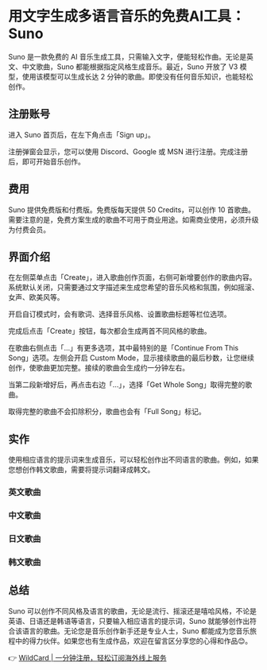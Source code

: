 # 用文字生成多语言音乐的免费AI工具：Suno

Suno 是一款免费的 AI 音乐生成工具，只需输入文字，便能轻松作曲。无论是英文、中文歌曲，Suno 都能根据指定风格生成音乐。最近，Suno 开放了 V3 模型，使用该模型可以生成长达 2 分钟的歌曲。即使没有任何音乐知识，也能轻松创作。



## 注册账号

进入 Suno 首页后，在左下角点击「Sign up」。



注册弹窗会显示，您可以使用 Discord、Google 或 MSN 进行注册。完成注册后，即可开始音乐创作。



## 费用

Suno 提供免费版和付费版。免费版每天提供 50 Credits，可以创作 10 首歌曲。需要注意的是，免费方案生成的歌曲不可用于商业用途。如需商业使用，必须升级为付费会员。



## 界面介绍

在左侧菜单点击「Create」，进入歌曲创作页面，右侧可新增要创作的歌曲内容。系统默认关闭，只需要通过文字描述来生成您希望的音乐风格和氛围，例如摇滚、女声、欧美风等。



开启自订模式时，会有歌词、选择音乐风格、设置歌曲标题等栏位选项。



完成后点击「Create」按钮，每次都会生成两首不同风格的歌曲。



在歌曲右侧点击「…」有更多选项，其中最特别的是「Continue From This Song」选项。左侧会开启 Custom Mode，显示接续歌曲的最后秒数，让您继续创作，使歌曲更加完整。接续的歌曲会生成约一分钟左右。



当第二段新增好后，再点击右边「…」，选择「Get Whole Song」取得完整的歌曲。



取得完整的歌曲不会扣除积分，歌曲也会有「Full Song」标记。



## 实作

使用相应语言的提示词来生成音乐，可以轻松创作出不同语言的歌曲。例如，如果您想创作韩文歌曲，需要将提示词翻译成韩文。

### 英文歌曲



### 中文歌曲



### 日文歌曲



### 韩文歌曲



## 总结

Suno 可以创作不同风格及语言的歌曲，无论是流行、摇滚还是嘻哈风格，不论是英语、日语还是韩语等语言，只要输入相应语言的提示词，Suno 就能够创作出符合该语言的歌曲。无论您是音乐创作新手还是专业人士，Suno 都能成为您音乐旅程中的得力伙伴。如果您也有生成作品，欢迎在留言区分享您的心得和作品😊。

👉 [WildCard | 一分钟注册，轻松订阅海外线上服务](https://bbtdd.com/WildCard)